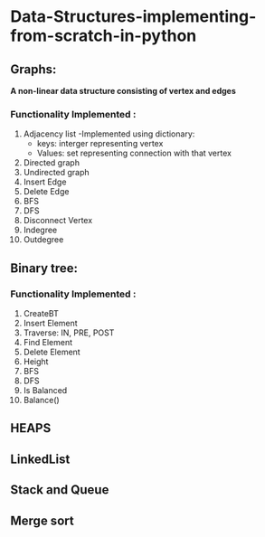 # Data-Structures-implementing-from-scratch-in-python

## Graphs: 
**A non-linear data structure consisting of vertex and edges**
### **Functionality Implemented :**
1. Adjacency list 
  -Implemented using dictionary:
    - keys: interger representing vertex
    - Values: set representing connection with that vertex
2. Directed graph
3. Undirected graph
4. Insert Edge
5. Delete Edge
6. BFS
7. DFS
8. Disconnect Vertex
9. Indegree
10. Outdegree


## Binary tree:
### **Functionality Implemented :**
1. CreateBT
2. Insert Element
3. Traverse:  IN, PRE, POST
4. Find Element
5. Delete Element
6. Height
7. BFS
8. DFS
9. Is Balanced
10. Balance()

## HEAPS
## LinkedList
## Stack and Queue
## Merge sort

